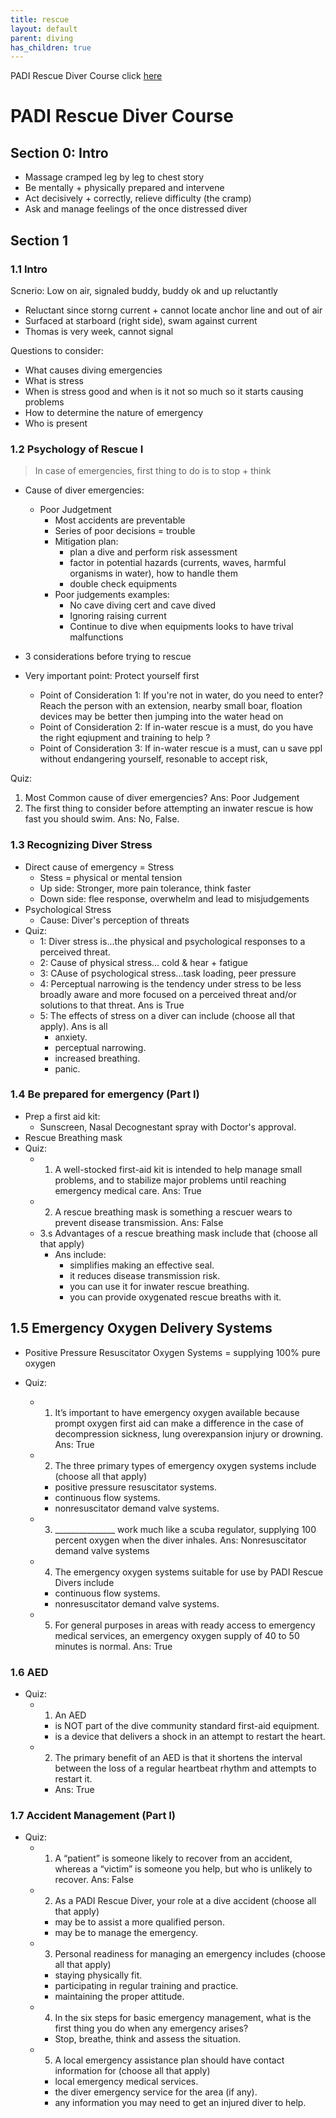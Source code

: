 ```yaml
---
title: rescue
layout: default
parent: diving
has_children: true
---
```


PADI Rescue Diver Course click [here](https://learning.padi.com/training/course/514-en-US)

# PADI Rescue Diver Course
## Section 0: Intro
- Massage cramped leg by leg to chest story
- Be mentally + physically prepared and intervene
- Act decisively + correctly, relieve difficulty (the cramp)
- Ask and manage feelings of the once distressed diver
## Section 1
### 1.1 Intro
Scnerio: Low on air, signaled buddy, buddy ok and up reluctantly
- Reluctant since storng current + cannot locate anchor line and out of air
- Surfaced at starboard (right side), swam against current
- Thomas is very week, cannot signal

Questions to consider:
- What causes diving emergencies
- What is stress
- When is stress good and when is it not so much so it starts causing problems
- How to determine the nature of emergency
- Who is present 

### 1.2 Psychology of Rescue I
> In case of emergencies, first thing to do is to stop + think

- Cause of diver emergencies:
    - Poor Judgetment 
        - Most accidents are preventable
        - Series of poor decisions = trouble
        - Mitigation plan: 
            - plan a dive and perform risk assessment
            - factor in potential hazards (currents, waves, harmful organisms in water), how to handle them
            - double check equipments
        - Poor judgements examples:
            - No cave diving cert and cave dived
            - Ignoring raising current
            - Continue to dive when equipments looks to have trival malfunctions

- 3 considerations before trying to rescue
- Very important point: Protect yourself first
    - Point of Consideration 1: If you're not in water, do you need to enter? Reach the person with an extension, nearby small boar, floation devices may be better then jumping into the water head on
    - Point of Consideration 2: If in-water rescue is a must, do you have the right eqiupment and training to help ?
    - Point of Consideration 3: If in-water rescue is a must, can u save ppl without endangering yourself, resonable to accept risk, 

Quiz:
1. Most Common cause of diver emergencies? Ans: Poor Judgement
2. The first thing to consider before attempting an inwater rescue is how fast you should swim. Ans: No, False.

### 1.3 Recognizing Diver Stress
- Direct cause of emergency = Stress
    - Stess = physical or mental tension
    - Up side: Stronger, more pain tolerance, think faster
    - Down side: flee response, overwhelm and lead to misjudgements
- Psychological Stress
    - Cause: Diver's perception of threats
- Quiz:
    - 1: Diver stress is...the physical and psychological responses to a perceived threat.
    - 2: Cause of physical stress... cold & hear + fatigue
    - 3: CAuse of psychological stress...task loading, peer pressure
    - 4: Perceptual narrowing is the tendency under stress to be less broadly aware and more focused on a perceived threat and/or solutions to that threat. Ans is True
    - 5: The effects of stress on a diver can include (choose all that apply). Ans is all
        - anxiety.
        - perceptual narrowing.
        - increased breathing.
        - panic.

### 1.4 Be prepared for emergency (Part I)
- Prep a first aid kit:
    - Sunscreen, Nasal Decognestant spray with Doctor's approval. 
- Rescue Breathing mask
- Quiz:
    - 1. A well-stocked first-aid kit is intended to help manage small problems, and to stabilize major problems until reaching emergency medical care. Ans: True
    - 2. A rescue breathing mask is something a rescuer wears to prevent disease transmission. Ans: False
    - 3.s Advantages of a rescue breathing mask include that (choose all that apply)
        - Ans include:
            - simplifies making an effective seal.
            - it reduces disease transmission risk.
            - you can use it for inwater rescue breathing.
            - you can provide oxygenated rescue breaths with it.

## 1.5 Emergency Oxygen Delivery Systems
- Positive Pressure Resuscitator Oxygen Systems = supplying 100% pure oxygen

- Quiz:
    - 1. It’s important to have emergency oxygen available because prompt oxygen first aid can make a difference in the case of decompression sickness, lung overexpansion injury or drowning. Ans: True
    - 2. The three primary types of emergency oxygen systems include (choose all that apply)
        - positive pressure resuscitator systems.
        - continuous flow systems.
        - nonresuscitator demand valve systems.
    - 3. _______________ work much like a scuba regulator, supplying 100 percent oxygen when the diver inhales. Ans: 	Nonresuscitator demand valve systems
    - 4. The emergency oxygen systems suitable for use by PADI Rescue Divers include
        - 	continuous flow systems.
        - 	nonresuscitator demand valve systems.
    - 5. For general purposes in areas with ready access to emergency medical services, an emergency oxygen supply of 40 to 50 minutes is normal. Ans: True


### 1.6 AED

- Quiz:
    - 1. An AED
        - is NOT part of the dive community standard first-aid equipment.
        - 	is a device that delivers a shock in an attempt to restart the heart.
    - 2. The primary benefit of an AED is that it shortens the interval between the loss of a regular heartbeat rhythm and attempts to restart it.
        - Ans: True


### 1.7 Accident Management (Part I)
- Quiz:
    - 1. A “patient” is someone likely to recover from an accident, whereas a “victim” is someone you help, but who is unlikely to recover. Ans: False
    - 2. As a PADI Rescue Diver, your role at a dive accident (choose all that apply)
        - may be to assist a more qualified person.
        - may be to manage the emergency.
    - 3. Personal readiness for managing an emergency includes (choose all that apply)
        - 	staying physically fit.
        - 	participating in regular training and practice.
        - 	maintaining the proper attitude.
    - 4. In the six steps for basic emergency management, what is the first thing you do when any emergency arises?
        - 	Stop, breathe, think and assess the situation.
    - 5. A local emergency assistance plan should have contact information for (choose all that apply)
        - local emergency medical services.
        - 	the diver emergency service for the area (if any).
        - 	any information you may need to get an injured diver to help.